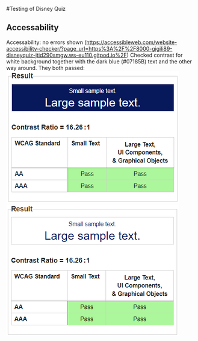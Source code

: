 #Testing of Disney Quiz

## Accessability
Accessability: no errors shown (https://accessibleweb.com/website-accessibility-checker/?page_url=https%3A%2F%2F8000-gigili89-disneyquiz-jtid290smgw.ws-eu110.gitpod.io%2F)
Checked contrast for white background together with the dark blue (#07185B) text and the other way around. They both passed: 
![contrast blue and white](assets/images_md/contrast_blue.png)
![contrast white and blue](assets/images_md/contrast_white.png)